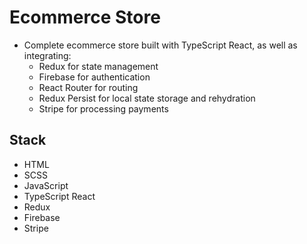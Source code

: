 # Ecommerce Store

* Complete ecommerce store built with TypeScript React, as well as integrating:
  * Redux for state management
  * Firebase for authentication
  * React Router for routing
  * Redux Persist for local state storage and rehydration
  * Stripe for processing payments

## Stack

* HTML
* SCSS
* JavaScript
* TypeScript React
* Redux
* Firebase
* Stripe
